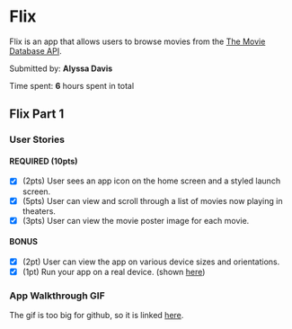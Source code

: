 # Flix

Flix is an app that allows users to browse movies from the [The Movie Database API](http://docs.themoviedb.apiary.io/#).

Submitted by: **Alyssa Davis**

Time spent: **6** hours spent in total

## Flix Part 1

### User Stories

#### REQUIRED (10pts)
- [x] (2pts) User sees an app icon on the home screen and a styled launch screen.
- [x] (5pts) User can view and scroll through a list of movies now playing in theaters.
- [x] (3pts) User can view the movie poster image for each movie.

#### BONUS
- [x] (2pt) User can view the app on various device sizes and orientations.
- [x] (1pt) Run your app on a real device. (shown [here](https://github.com/allygator/flix/blob/main/PXL_20210906_220828340.jpg))

### App Walkthrough GIF

The gif is too big for github, so it is linked [here](https://i.imgur.com/qk0yfV9.mp4).
